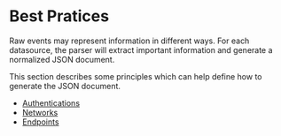 # Best Pratices

Raw events may represent information in different ways. For each datasource, the parser will extract important information and generate a normalized JSON document.

This section describes some principles which can help define how to generate the JSON document.

- [Authentications](authentications.md)
- [Networks](networks.md)
- [Endpoints](endpoints.md)
